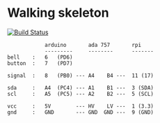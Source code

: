 # Walking skeleton

[![Build Status](https://travis-ci.org/raphaelmeyer/skeleton.svg?branch=master)](https://travis-ci.org/raphaelmeyer/skeleton/)


                arduino       ada 757       rpi
                ---------     --------      -------
    bell    :   6   (PD6)
    button  :   7   (PD7)

    signal  :   8   (PB0) --- A4    B4 ---  11 (17)

    sda     :   A4  (PC4) --- A1    B1 ---  3 (SDA)
    scl     :   A5  (PC5) --- A2    B2 ---  5 (SCL)

    vcc     :   5V        --- HV    LV ---  1 (3.3)
    gnd     :   GND       --- GND  GND ---  9 (GND)


